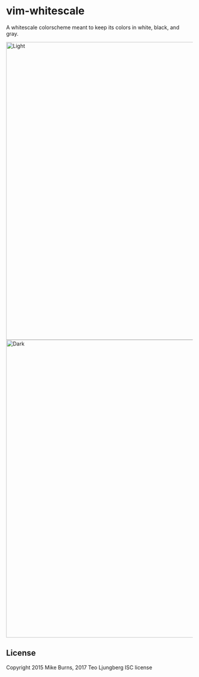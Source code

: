 # vim-whitescale

A whitescale colorscheme meant to keep its colors in white, black, and gray.

<img width="803" alt="Light" src="https://user-images.githubusercontent.com/810650/153377489-3748bf6a-f525-457f-b4e9-6d9e489ed8c5.png">
<img width="803" alt="Dark" src="https://user-images.githubusercontent.com/810650/153377607-956ee185-ac9d-469c-98ba-a3b0e94f48b7.png">

## License

Copyright 2015 Mike Burns, 2017 Teo Ljungberg
ISC license
